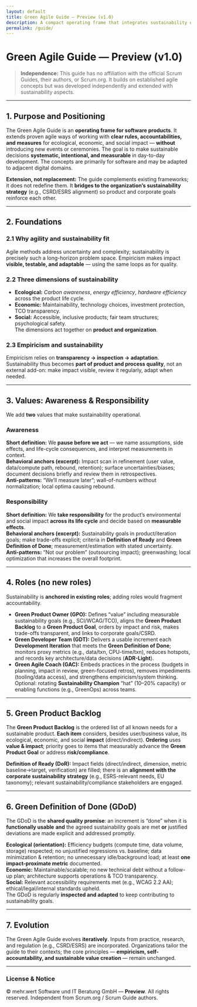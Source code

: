 ```yaml
---
layout: default
title: Green Agile Guide — Preview (v1.0)
description: A compact operating frame that integrates sustainability empirically into agile software development — without adding new meetings.
permalink: /guide/
---
```


# Green Agile Guide — Preview (v1.0)

> **Independence:** This guide has no affiliation with the official Scrum Guides, their authors, or Scrum.org. It builds on established agile concepts but was developed independently and extended with sustainability aspects.

---

## 1. Purpose and Positioning

The Green Agile Guide is an **operating frame for software products**. It extends proven agile ways of working with **clear rules, accountabilities, and measures** for ecological, economic, and social impact — **without** introducing new events or ceremonies. The goal is to make sustainable decisions **systematic, intentional, and measurable** in day-to-day development. The concepts are primarily for software and may be adapted to adjacent digital domains.

**Extension, not replacement:** The guide complements existing frameworks; it does not redefine them. It **bridges to the organization’s sustainability strategy** (e.g., CSRD/ESRS alignment) so product and corporate goals reinforce each other.

---

## 2. Foundations

### 2.1 Why agility and sustainability fit
Agile methods address uncertainty and complexity; sustainability is precisely such a long-horizon problem space. Empiricism makes impact **visible, testable, and adaptable** — using the same loops as for quality.

### 2.2 Three dimensions of sustainability
- **Ecological:** *Carbon awareness*, *energy efficiency*, *hardware efficiency* across the product life cycle.  
- **Economic:** Maintainability, technology choices, investment protection, TCO transparency.  
- **Social:** Accessible, inclusive products; fair team structures; psychological safety.  
The dimensions act together on **product and organization**.

### 2.3 Empiricism and sustainability
Empiricism relies on **transparency → inspection → adaptation**. Sustainability thus becomes **part of product and process quality**, not an external add-on: make impact visible, review it regularly, adapt when needed.

---

## 3. Values: Awareness & Responsibility

We add **two** values that make sustainability operational.

### Awareness
**Short definition:** We **pause before we act** — we name assumptions, side effects, and life-cycle consequences, and interpret measurements in context.  
**Behavioral anchors (excerpt):** Impact scan in refinement (user value, data/compute path, rebound, retention); surface uncertainties/biases; document decisions briefly and review them in retrospectives.  
**Anti-patterns:** “We’ll measure later”; wall-of-numbers without normalization; local optima causing rebound.

### Responsibility
**Short definition:** We **take responsibility** for the product’s environmental and social impact **across its life cycle** and decide based on **measurable effects**.  
**Behavioral anchors (excerpt):** Sustainability goals in product/iteration goals; make trade-offs explicit; criteria in **Definition of Ready** and **Green Definition of Done**; measurement/estimation with stated uncertainty.  
**Anti-patterns:** “Not our problem” (outsourcing impact); greenwashing; local optimization that increases the overall footprint.

---

## 4. Roles (no new roles)

Sustainability is **anchored in existing roles**; adding roles would fragment accountability.

- **Green Product Owner (GPO):** Defines “value” including measurable sustainability goals (e.g., SCI/WCAG/TCO), aligns the **Green Product Backlog** to a **Green Product Goal**, orders by impact and risk, makes trade-offs transparent, and links to corporate goals/CSRD.  
- **Green Developer Team (GDT):** Delivers a usable increment each **Development Iteration** that meets the **Green Definition of Done**; monitors proxy metrics (e.g., data/txn, CPU-time/txn), reduces hotspots, and records key architecture/data decisions (**ADR-Light**).  
- **Green Agile Coach (GAC):** Embeds practices in the process (budgets in planning, impact in review, green-focused retros), removes impediments (tooling/data access), and strengthens empiricism/system thinking. Optional: rotating **Sustainability Champion** “hat” (10–20% capacity) or enabling functions (e.g., GreenOps) across teams.

---

## 5. Green Product Backlog

The **Green Product Backlog** is the ordered list of all known needs for a sustainable product. **Each item** considers, besides user/business value, its ecological, economic, and social **impact** (direct/indirect). **Ordering** uses **value & impact**; priority goes to items that measurably advance the **Green Product Goal** or address **risk/compliance**.

**Definition of Ready (DoR):** Impact fields (direct/indirect, dimension, metric baseline→target, verification) are filled; there is an **alignment with the corporate sustainability strategy** (e.g., ESRS-relevant needs, EU taxonomy); relevant sustainability/compliance stakeholders are engaged.

---

## 6. Green Definition of Done (GDoD)

The GDoD is the **shared quality promise**: an increment is “done” when it is **functionally usable** **and** the agreed sustainability goals are met **or** justified deviations are made explicit and addressed promptly.

**Ecological (orientation):** Efficiency budgets (compute time, data volume, storage) respected; no unjustified regressions vs. baseline; data minimization & retention; no unnecessary idle/background load; at least **one impact-proximate metric** documented.  
**Economic:** Maintainable/scalable; no new technical debt without a follow-up plan; architecture supports operations & TCO transparency.  
**Social:** Relevant accessibility requirements met (e.g., WCAG 2.2 AA); ethical/legal/internal standards upheld.  
The GDoD is regularly **inspected and adapted** to keep contributing to sustainability goals.

---

## 7. Evolution

The Green Agile Guide evolves **iteratively**. Inputs from practice, research, and regulation (e.g., CSRD/ESRS) are incorporated. Organizations tailor the guide to their contexts; the core principles — **empiricism, self-accountability, and sustainable value creation** — remain unchanged.

---

### License & Notice
© mehr.wert Software und IT Beratung GmbH — **Preview**. All rights reserved. Independent from Scrum.org / Scrum Guide authors.